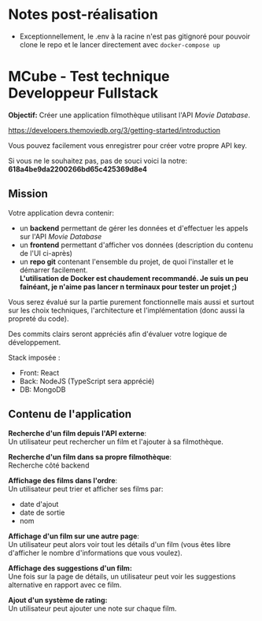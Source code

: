 # Notes post-réalisation

- Exceptionnellement, le .env à la racine n'est pas gitignoré pour pouvoir clone le repo et le lancer directement avec `docker-compose up`

# MCube - Test technique Developpeur Fullstack

**Objectif:** Créer une application filmothèque utilisant l'API _Movie Database_.

https://developers.themoviedb.org/3/getting-started/introduction

Vous pouvez facilement vous enregistrer pour créer votre propre API key.

Si vous ne le souhaitez pas, pas de souci voici la notre: **618a4be9da2200266bd65c425369d8e4**

## Mission

Votre application devra contenir:

- un **backend** permettant de gérer les données et d'effectuer les appels sur l'API _Movie Database_
- un **frontend** permettant d'afficher vos données (description du contenu de l'UI ci-après)
- un **repo git** contenant l'ensemble du projet, de quoi l'installer et le démarrer facilement.
  <br/>**L'utilisation de Docker est chaudement recommandé. Je suis un peu fainéant, je n'aime pas lancer n terminaux pour tester un projet ;)**

Vous serez évalué sur la partie purement fonctionnelle mais aussi et surtout sur
les choix techniques, l'architecture et l'implémentation (donc aussi la propreté
du code).

Des commits clairs seront appréciés afin d'évaluer votre logique de développement.

Stack imposée :

- Front: React
- Back: NodeJS (TypeScript sera apprécié)
- DB: MongoDB

## Contenu de l'application

**Recherche d'un film depuis l'API externe**:<br/>
Un utilisateur peut rechercher un film et l'ajouter à sa filmothèque.

**Recherche d'un film dans sa propre filmothèque**:<br/>
Recherche côté backend

**Affichage des films dans l'ordre**:<br/>
Un utilisateur peut trier et afficher ses films par:

- date d'ajout
- date de sortie
- nom

**Affichage d'un film sur une autre page**:<br/>
Un utilisateur peut alors voir tout les détails d'un film (vous êtes libre d'afficher le nombre d'informations que vous voulez).

**Affichage des suggestions d'un film:**<br/>
Une fois sur la page de détails, un utilisateur peut voir les suggestions alternative en rapport avec ce film.

**Ajout d'un système de rating:**<br/>
Un utilisateur peut ajouter une note sur chaque film.
